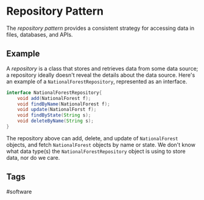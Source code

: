 # Repository Pattern

The *repository pattern* provides a consistent strategy for accessing data in files, databases, and APIs.  

## Example
A *repository* is a class that stores and retrieves data from some data source; a repository ideally doesn't reveal the details about the data source. Here's an example of a `NationalForestRepository`, represented as an interface.

```java
interface NationalForestRepository{
    void add(NationalForest f);
    void findByName(NationalForest f);
    void update(NationalForst f);
    void findByState(String s);
    void deleteByName(String s);
}

```
The repository above can add, delete, and update of `NationalForest` objects, and fetch `NationalForest` objects by name or state. We don't know what data type(s) the `NationalForestRepository` object is using to store data, nor do we care.   

## Tags
#software
